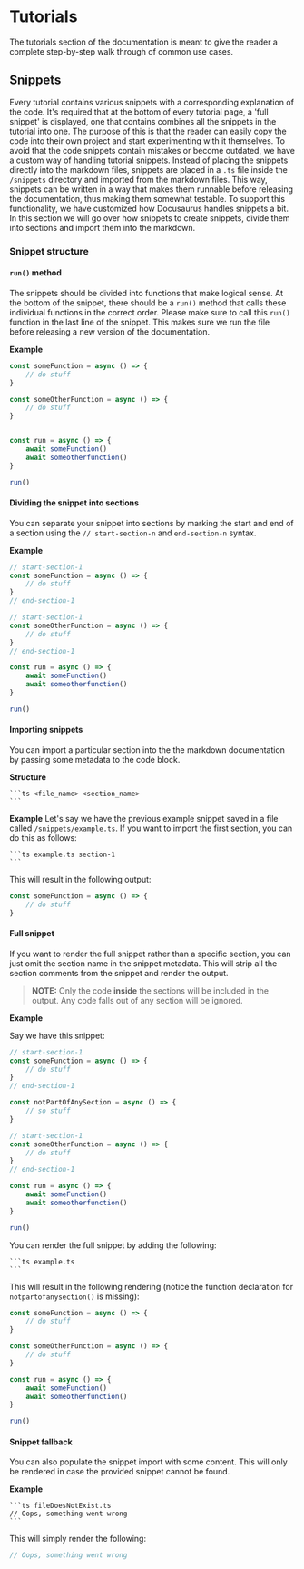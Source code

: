 # Tutorials

The tutorials section of the documentation is meant to give the reader a complete step-by-step walk through of common use cases.

## Snippets
Every tutorial contains various snippets with a corresponding explanation of the code. It's required that at the bottom of every tutorial page, a 'full snippet' is displayed, one that contains combines all the snippets in the tutorial into one. The purpose of this is that the reader can easily copy the code into their own project and start experimenting with it themselves. To avoid that the code snippets contain mistakes or become outdated, we have a custom way of handling tutorial snippets. Instead of placing the snippets directly into the markdown files, snippets are placed in a `.ts` file inside the `/snippets` directory and imported from the markdown files. This way, snippets can be written in a way that makes them runnable before releasing the documentation, thus making them somewhat testable. To support this functionality, we have customized how Docusaurus handles snippets a bit. In this section we will go over how snippets to create snippets, divide them into sections and import them into the markdown.

### Snippet structure

#### `run()` method
The snippets should be divided into functions that make logical sense. At the bottom of the snippet, there should be a `run()` method that calls these individual functions in the correct order. Please make sure to call this `run()` function in the last line of the snippet. This makes sure we run the file before releasing a new version of the documentation.

**Example**

```ts
const someFunction = async () => {
    // do stuff
}

const someOtherFunction = async () => {
    // do stuff
}


const run = async () => {
    await someFunction()
    await someotherfunction()
}

run()
```

#### Dividing the snippet into sections
You can separate your snippet into sections by marking the start and end of a section using the `// start-section-n` and `end-section-n` syntax.

**Example**
```ts
// start-section-1
const someFunction = async () => {
    // do stuff
}
// end-section-1

// start-section-1
const someOtherFunction = async () => {
    // do stuff
}
// end-section-1

const run = async () => {
    await someFunction()
    await someotherfunction()
}

run()
```

#### Importing snippets
You can import a particular section into the the markdown documentation by passing some metadata to the code block.

**Structure**
````
```ts <file_name> <section_name> 
```
````

**Example**
Let's say we have the previous example snippet saved in a file called `/snippets/example.ts`. If you want to import the first section, you can do this as follows:

````
```ts example.ts section-1
```
````

This will result in the following output:

```ts
const someFunction = async () => {
    // do stuff
}
```

#### Full snippet
If you want to render the full snippet rather than a specific section, you can just omit the section name in the snippet metadata. This will strip all the section comments from the snippet and render the output.

> **NOTE:** Only the code **inside** the sections will be included in the output. Any code falls out of any section will be ignored.

**Example**

Say we have this snippet:

```ts
// start-section-1
const someFunction = async () => {
    // do stuff
}
// end-section-1

const notPartOfAnySection = async () => {
    // so stuff
}

// start-section-1
const someOtherFunction = async () => {
    // do stuff
}
// end-section-1

const run = async () => {
    await someFunction()
    await someotherfunction()
}

run()
```

You can render the full snippet by adding the following:


````
```ts example.ts
```
````


This will result in the following rendering (notice the function declaration for `notpartofanysection()` is missing):

```ts
const someFunction = async () => {
    // do stuff
}

const someOtherFunction = async () => {
    // do stuff
}

const run = async () => {
    await someFunction()
    await someotherfunction()
}

run()
```

#### Snippet fallback
You can also populate the snippet import with some content. This will only be rendered in case the provided snippet cannot be found.

**Example**

````
```ts fileDoesNotExist.ts
// Oops, something went wrong
```
````

This will simply render the following:
```ts
// Oops, something went wrong
```

